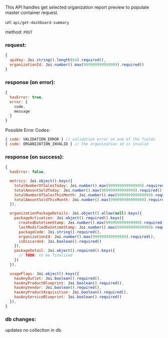 This API handles get selected organization report preview to populate master container request.

url: `api/get-dashboard-summary`

method: `POST`

### request: 
```js
{
  apiKey: Joi.string().length(64).required(),
  organizationId: Joi.number().max(999999999999999).required()
}
```

### response (on error):
```js
{
  hasError: true,
  error: {
    code,
    message
  }
}
```

Possible Error Codes:
```js
{ code: VALIDATION_ERROR } // validation error on one of the fields
{ code: ORGANIZATION_INVALID } // the organization id is invalid
```

### response (on success):
```js
{
  hasError: false,

  metrics: Joi.object().keys({
    totalNumberOfSalesToday: Joi.number().max(999999999999999).required(),
    totalAmountSoldToday: Joi.number().max(999999999999999).required(),
    totalNumberOfSalesThisMonth: Joi.number().max(999999999999999).required(),
    totalAmountSoldThisMonth: Joi.number().max(999999999999999).required()
  }),

  organizationPackageDetails: Joi.object().allow(null).keys({
    packageActivation: Joi.object().required().keys({
      createdDatetimeStamp: Joi.number().max(999999999999999).required(),
      lastModifiedDatetimeStamp: Joi.number().max(999999999999999).required(),
      packageCode: Joi.string().required(),
      organizationId: Joi.number().max(999999999999999).required(),
      isDiscarded: Joi.boolean().required()
    }),
    packageDetail: Joi.object().required().keys({
      // TODO: to be finalized
    })
  }),

  usageFlags: Joi.object().keys({
    hasAnyOutlet: Joi.boolean().required(),
    hasAnyProductBlueprint: Joi.boolean().required(),
    hasAnyVendor: Joi.boolean().required(),
    hasAnyProductAcquisition: Joi.boolean().required(),
    hasAnyServiceBlueprint: Joi.boolean().required()
  }),
}
```

### db changes:
updates no collection in db.